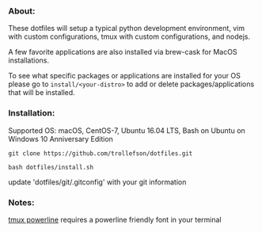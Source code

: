 ### About:
These dotfiles will setup a typical python development environment, vim with custom configurations, tmux with custom configurations, and nodejs.

A few favorite applications are also installed via brew-cask for MacOS installations.

To see what specific packages or applications are installed for your OS please go to `install/<your-distro>` to add or delete packages/applications that will be installed.

### Installation:
Supported OS: macOS, CentOS-7, Ubuntu 16.04 LTS, Bash on Ubuntu on Windows 10 Anniversary Edition

`git clone https://github.com/trollefson/dotfiles.git`

`bash dotfiles/install.sh`

update 'dotfiles/git/.gitconfig' with your git information

### Notes:
[tmux powerline](https://github.com/erikw/tmux-powerline) requires a powerline friendly font in your terminal
